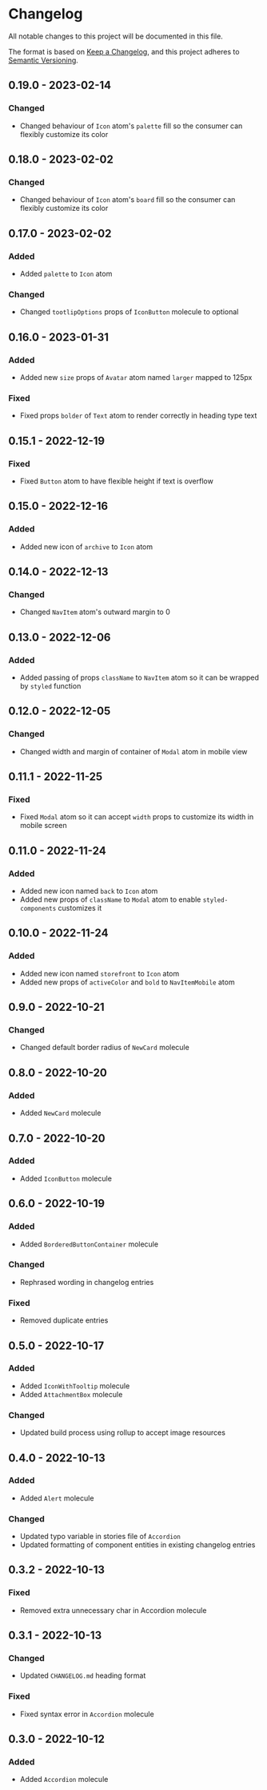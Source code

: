 # Changelog

All notable changes to this project will be documented in this file.

The format is based on [Keep a Changelog](https://keepachangelog.com/en/1.0.0/),
and this project adheres to [Semantic Versioning](https://semver.org/spec/v2.0.0.html).

## 0.19.0 - 2023-02-14

### Changed

- Changed behaviour of `Icon` atom's `palette` fill so the consumer can flexibly customize its color

## 0.18.0 - 2023-02-02

### Changed

- Changed behaviour of `Icon` atom's `board` fill so the consumer can flexibly customize its color

## 0.17.0 - 2023-02-02

### Added

- Added `palette` to `Icon` atom

### Changed

- Changed `tootlipOptions` props of `IconButton` molecule to optional

## 0.16.0 - 2023-01-31

### Added

- Added new `size` props of `Avatar` atom named `larger` mapped to 125px

### Fixed

- Fixed props `bolder` of `Text` atom to render correctly in heading type text

## 0.15.1 - 2022-12-19

### Fixed

- Fixed `Button` atom to have flexible height if text is overflow

## 0.15.0 - 2022-12-16

### Added

- Added new icon of `archive` to `Icon` atom

## 0.14.0 - 2022-12-13

### Changed

- Changed `NavItem` atom's outward margin to 0

## 0.13.0 - 2022-12-06

### Added

- Added passing of props `className` to `NavItem` atom so it can be wrapped by `styled` function

## 0.12.0 - 2022-12-05

### Changed

- Changed width and margin of container of `Modal` atom in mobile view

## 0.11.1 - 2022-11-25

### Fixed

- Fixed `Modal` atom so it can accept `width` props to customize its width in mobile screen

## 0.11.0 - 2022-11-24

### Added

- Added new icon named `back` to `Icon` atom
- Added new props of `className` to `Modal` atom to enable `styled-components` customizes it

## 0.10.0 - 2022-11-24

### Added

- Added new icon named `storefront` to `Icon` atom
- Added new props of `activeColor` and `bold` to `NavItemMobile` atom

## 0.9.0 - 2022-10-21

### Changed

- Changed default border radius of `NewCard` molecule

## 0.8.0 - 2022-10-20

### Added

- Added `NewCard` molecule

## 0.7.0 - 2022-10-20

### Added

- Added `IconButton` molecule

## 0.6.0 - 2022-10-19

### Added

- Added `BorderedButtonContainer` molecule

### Changed

- Rephrased wording in changelog entries

### Fixed

- Removed duplicate entries

## 0.5.0 - 2022-10-17

### Added

- Added `IconWithTooltip` molecule
- Added `AttachmentBox` molecule

### Changed

- Updated build process using rollup to accept image resources

## 0.4.0 - 2022-10-13

### Added

- Added `Alert` molecule

### Changed

- Updated typo variable in stories file of `Accordion`
- Updated formatting of component entities in existing changelog entries

## 0.3.2 - 2022-10-13

### Fixed

- Removed extra unnecessary char in Accordion molecule

## 0.3.1 - 2022-10-13

### Changed

- Updated `CHANGELOG.md` heading format

### Fixed

- Fixed syntax error in `Accordion` molecule

## 0.3.0 - 2022-10-12

### Added

- Added `Accordion` molecule
